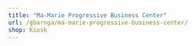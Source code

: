 ```yaml
---
title: "Ma-Marie Progressive Business Center"
url: /gbarnga/ma-marie-progressive-business-center/
shop: Kiosk
---
```

